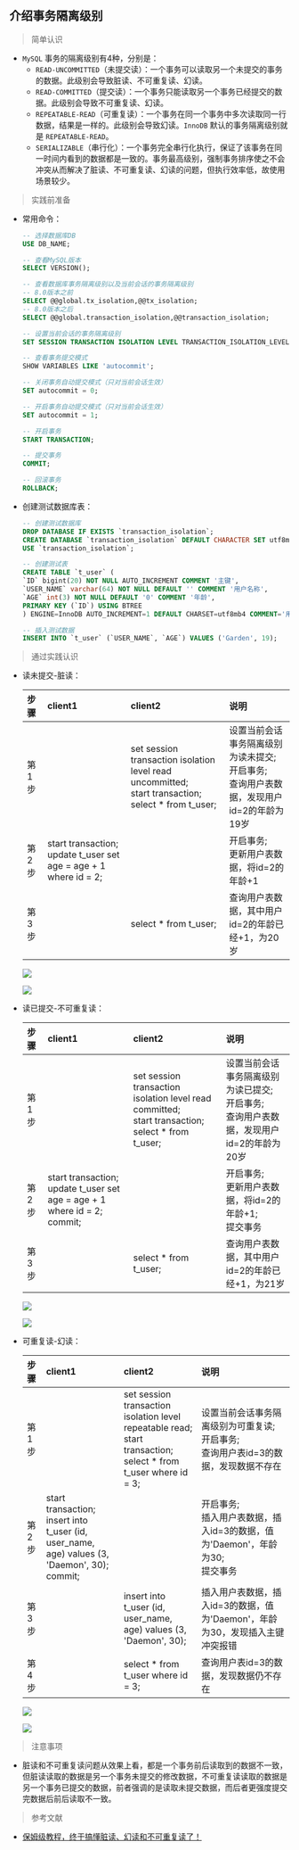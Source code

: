 ## 介绍事务隔离级别

> 简单认识

* ```MySQL``` 事务的隔离级别有4种，分别是：
  * ```READ-UNCOMMITTED```（未提交读）：一个事务可以读取另一个未提交的事务的数据。此级别会导致脏读、不可重复读、幻读。
  * ```READ-COMMITTED```（提交读）：一个事务只能读取另一个事务已经提交的数据。此级别会导致不可重复读、幻读。
  * ```REPEATABLE-READ```（可重复读）：一个事务在同一个事务中多次读取同一行数据，结果是一样的。此级别会导致幻读。```InnoDB``` 默认的事务隔离级别就是 ```REPEATABLE-READ```。
  * ```SERIALIZABLE```（串行化）：一个事务完全串行化执行，保证了该事务在同一时间内看到的数据都是一致的。事务最高级别，强制事务排序使之不会冲突从而解决了脏读、不可重复读、幻读的问题，但执行效率低，故使用场景较少。

> 实践前准备

* 常用命令：

  ```sql
  -- 选择数据库DB
  USE DB_NAME;

  -- 查看MySQL版本
  SELECT VERSION();

  -- 查看数据库事务隔离级别以及当前会话的事务隔离级别
  -- 8.0版本之前
  SELECT @@global.tx_isolation,@@tx_isolation;
  -- 8.0版本之后
  SELECT @@global.transaction_isolation,@@transaction_isolation;

  -- 设置当前会话的事务隔离级别
  SET SESSION TRANSACTION ISOLATION LEVEL TRANSACTION_ISOLATION_LEVEL;

  -- 查看事务提交模式
  SHOW VARIABLES LIKE 'autocommit';

  -- 关闭事务自动提交模式（只对当前会话生效）
  SET autocommit = 0;

  -- 开启事务自动提交模式（只对当前会话生效）
  SET autocommit = 1;

  -- 开启事务
  START TRANSACTION;

  -- 提交事务
  COMMIT;

  -- 回滚事务
  ROLLBACK;
  ```

* 创建测试数据库表：

  ```sql
  -- 创建测试数据库
  DROP DATABASE IF EXISTS `transaction_isolation`;
  CREATE DATABASE `transaction_isolation` DEFAULT CHARACTER SET utf8mb4 COLLATE utf8mb4_general_ci;
  USE `transaction_isolation`;

  -- 创建测试表
  CREATE TABLE `t_user` (
  `ID` bigint(20) NOT NULL AUTO_INCREMENT COMMENT '主键',
  `USER_NAME` varchar(64) NOT NULL DEFAULT '' COMMENT '用户名称',
  `AGE` int(3) NOT NULL DEFAULT '0' COMMENT '年龄',
  PRIMARY KEY (`ID`) USING BTREE
  ) ENGINE=InnoDB AUTO_INCREMENT=1 DEFAULT CHARSET=utf8mb4 COMMENT='用户表';

  -- 插入测试数据
  INSERT INTO `t_user` (`USER_NAME`, `AGE`) VALUES ('Garden', 19);
  ```

> 通过实践认识

* 读未提交-脏读：

  |步骤|client1|client2|说明|
  |:-|:-|:-|:-|
  |第1步||set session transaction isolation level read uncommitted;<br>start transaction;<br>select * from t_user;|设置当前会话事务隔离级别为读未提交;<br>开启事务;<br>查询用户表数据，发现用户id=2的年龄为19岁|
  |第2步|start transaction;<br>update t_user set age = age + 1 where id = 2;||开启事务;<br>更新用户表数据，将id=2的年龄+1|
  |第3步||select * from t_user;|查询用户表数据，其中用户id=2的年龄已经+1，为20岁|

  ![](https://raw.githubusercontent.com/Garden12138/picbed-cloud/main/mysql/%E8%AF%BB%E6%9C%AA%E6%8F%90%E4%BA%A4_%E8%84%8F%E8%AF%BB_%E5%AE%A2%E6%88%B7%E7%AB%AF2.png)

  ![](https://raw.githubusercontent.com/Garden12138/picbed-cloud/main/mysql/%E8%AF%BB%E6%9C%AA%E6%8F%90%E4%BA%A4_%E8%84%8F%E8%AF%BB_%E5%AE%A2%E6%88%B7%E7%AB%AF1.png)

* 读已提交-不可重复读：

  |步骤|client1|client2|说明|
  |:-|:-|:-|:-|
  |第1步||set session transaction isolation level read committed;<br>start transaction;<br>select * from t_user;|设置当前会话事务隔离级别为读已提交;<br>开启事务;<br>查询用户表数据，发现用户id=2的年龄为20岁|
  |第2步|start transaction;<br>update t_user set age = age + 1 where id = 2;<br>commit;||开启事务;<br>更新用户表数据，将id=2的年龄+1;<br>提交事务|
  |第3步||select * from t_user;|查询用户表数据，其中用户id=2的年龄已经+1，为21岁|

  ![](https://raw.githubusercontent.com/Garden12138/picbed-cloud/main/mysql/%E8%AF%BB%E5%B7%B2%E6%8F%90%E4%BA%A4_%E4%B8%8D%E5%8F%AF%E9%87%8D%E5%A4%8D%E8%AF%BB_%E5%AE%A2%E6%88%B7%E7%AB%AF2.png)

  ![](https://raw.githubusercontent.com/Garden12138/picbed-cloud/main/mysql/%E8%AF%BB%E5%B7%B2%E6%8F%90%E4%BA%A4_%E4%B8%8D%E5%8F%AF%E9%87%8D%E5%A4%8D%E8%AF%BB_%E5%AE%A2%E6%88%B7%E7%AB%AF1.png)

* 可重复读-幻读：

  |步骤|client1|client2|说明|
  |:-|:-|:-|:-|
  |第1步||set session transaction isolation level repeatable read;<br>start transaction;<br>select * from t_user where id = 3;|设置当前会话事务隔离级别为可重复读;<br>开启事务;<br>查询用户表id=3的数据，发现数据不存在|
  |第2步|start transaction;<br>insert into t_user (id, user_name, age) values (3, 'Daemon', 30);<br>commit;||开启事务;<br>插入用户表数据，插入id=3的数据，值为'Daemon'，年龄为30;<br>提交事务|
  |第3步||insert into t_user (id, user_name, age) values (3, 'Daemon', 30);|插入用户表数据，插入id=3的数据，值为'Daemon'，年龄为30，发现插入主键冲突报错|
  |第4步||select * from t_user where id = 3;|查询用户表id=3的数据，发现数据仍不存在|

  ![](https://raw.githubusercontent.com/Garden12138/picbed-cloud/main/mysql/%E5%8F%AF%E9%87%8D%E5%A4%8D%E8%AF%BB_%E5%B9%BB%E8%AF%BB_%E5%AE%A2%E6%88%B7%E7%AB%AF2.png)

  ![](https://raw.githubusercontent.com/Garden12138/picbed-cloud/main/mysql/%E5%8F%AF%E9%87%8D%E5%A4%8D%E8%AF%BB_%E5%B9%BB%E8%AF%BB_%E5%AE%A2%E6%88%B7%E7%AB%AF1.png)

> 注意事项

  * 脏读和不可重复读问题从效果上看，都是一个事务前后读取到的数据不一致，但脏读读取的数据是另一个事务未提交的修改数据，不可重复读读取的数据是另一个事务已提交的数据，前者强调的是读取未提交数据，而后者更强度提交完数据后前后读取不一致。

> 参考文献

* [保姆级教程，终于搞懂脏读、幻读和不可重复读了！](https://www.cnblogs.com/vipstone/p/15758962.html)